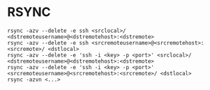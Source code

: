 # RSYNC

    rsync -azv --delete -e ssh <srclocal>/ <dstremoteusername>@<dstremotehost>:<dstremote>
    rsync -azv --delete -e ssh <srcremoteusername>@<srcremotehost>:<srcremote>/ <dstlocal>
    rsync -azv --delete -e 'ssh -i <key> -p <port>' <srclocal>/ <dstremoteusername>@<dstremotehost>:<dstremote>
    rsync -azv --delete -e 'ssh -i <key> -p <port>' <srcremoteusername>@<srcremotehost>:<srcremote>/ <dstlocal>
    rsync -azvn <...>
